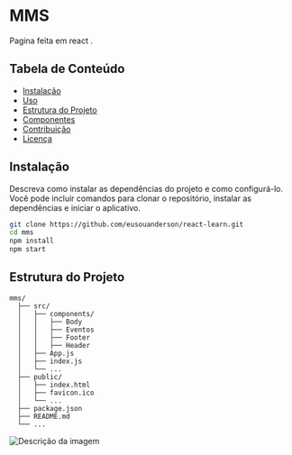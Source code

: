 # MMS

Pagina feita em react .

## Tabela de Conteúdo

- [Instalação](#instalação)
- [Uso](#uso)
- [Estrutura do Projeto](#estrutura-do-projeto)
- [Componentes](#componentes)
- [Contribuição](#contribuição)
- [Licença](#licença)

## Instalação

Descreva como instalar as dependências do projeto e como configurá-lo. Você pode incluir comandos para clonar o repositório, instalar as dependências e iniciar o aplicativo.

```bash
git clone https://github.com/eusouanderson/react-learn.git
cd mms
npm install
npm start
```


## Estrutura do Projeto
```
mms/
  ├── src/
  │   ├── components/
  │   │   ├── Body
  │   │   ├── Eventos
  │   │   ├── Footer
  │   │   ├── Header
  │   ├── App.js
  │   ├── index.js
  │   └── ...
  ├── public/
  │   ├── index.html
  │   ├── favicon.ico
  │   └── ...
  ├── package.json
  ├── README.md
  └── ...
```
![Descrição da imagem](https://github.com/eusouanderson/react-learn/blob/main/mms/img.png)

